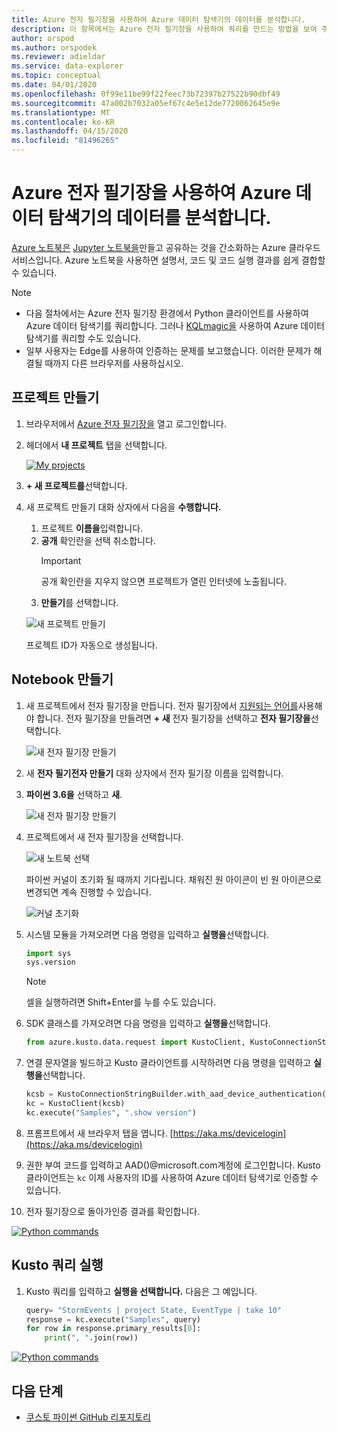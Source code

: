 ```yaml
---
title: Azure 전자 필기장을 사용하여 Azure 데이터 탐색기의 데이터를 분석합니다.
description: 이 항목에서는 Azure 전자 필기장을 사용하여 쿼리를 만드는 방법을 보여 주며
author: orspod
ms.author: orspodek
ms.reviewer: adieldar
ms.service: data-explorer
ms.topic: conceptual
ms.date: 04/01/2020
ms.openlocfilehash: 0f99e11be99f22feec73b72397b27522b90dbf49
ms.sourcegitcommit: 47a002b7032a05ef67c4e5e12de7720062645e9e
ms.translationtype: MT
ms.contentlocale: ko-KR
ms.lasthandoff: 04/15/2020
ms.locfileid: "81496265"
---
```

# <a name="use-azure-notebooks-to-analyze-data-in-azure-data-explorer"></a>Azure 전자 필기장을 사용하여 Azure 데이터 탐색기의 데이터를 분석합니다.

[Azure 노트북은](https://notebooks.azure.com/) [Jupyter 노트북을](https://jupyter.org/)만들고 공유하는 것을 간소화하는 Azure 클라우드 서비스입니다. Azure 노트북을 사용하면 설명서, 코드 및 코드 실행 결과를 쉽게 결합할 수 있습니다.

> [!Note]
> * 다음 절차에서는 Azure 전자 필기장 환경에서 Python 클라이언트를 사용하여 Azure 데이터 탐색기를 쿼리합니다. 그러나 [KQLmagic을](https://docs.microsoft.com/azure/data-explorer/kqlmagic) 사용하여 Azure 데이터 탐색기를 쿼리할 수도 있습니다.
> * 일부 사용자는 Edge를 사용하여 인증하는 문제를 보고했습니다. 이러한 문제가 해결될 때까지 다른 브라우저를 사용하십시오.

## <a name="create-a-project"></a>프로젝트 만들기

1. 브라우저에서 [Azure 전자 필기장을](https://notebooks.azure.com/) 열고 로그인합니다.

1. 헤더에서 **내 프로젝트** 탭을 선택합니다. 

    [![](media/azurenotebooks/an-myprojects.png "My projects")](media/azurenotebooks/an-myprojects.png#lightbox)

1. **+ 새 프로젝트를**선택합니다.
    
1. 새 프로젝트 만들기 대화 상자에서 다음을 **수행합니다.**
    1. 프로젝트 **이름을**입력합니다.
    1. **공개** 확인란을 선택 취소합니다.
        >[!Important]
        > 공개 확인란을 지우지 않으면 프로젝트가 열린 인터넷에 노출됩니다.
    1. **만들기**를 선택합니다.
    
    ![새 프로젝트 만들기](media/azurenotebooks/an-create-new-project-blank.png)

    프로젝트 ID가 자동으로 생성됩니다.

## <a name="create-a-notebook"></a>Notebook 만들기

1. 새 프로젝트에서 전자 필기장을 만듭니다. 전자 필기장에서 [지원되는 언어를](https://github.com/Azure/azure-kusto-python#minimum-requirements)사용해야 합니다.
전자 필기장을 만들려면 **+ 새** 전자 필기장을 선택하고 **전자 필기장을**선택합니다.

    ![새 전자 필기장 만들기](media/azurenotebooks/an-create-new-notebook-menu.png) 

1. 새 **전자 필기전자 만들기** 대화 상자에서 전자 필기장 이름을 입력합니다.

1. **파이썬 3.6을** 선택하고 **새**.
    
    ![새 전자 필기장 만들기](media/azurenotebooks/an-create-new-notebook.png) 
    
1. 프로젝트에서 새 전자 필기장을 선택합니다.

    ![새 노트북 선택](media/azurenotebooks/an-select-notebook.png)

    파이썬 커널이 초기화 될 때까지 기다립니다. 채워진 원 아이콘이 빈 원 아이콘으로 변경되면 계속 진행할 수 있습니다.

    ![커널 초기화](media/azurenotebooks/an-python-init-icon.png)

1. 시스템 모듈을 가져오려면 다음 명령을 입력하고 **실행을**선택합니다.
    ```python
    import sys
    sys.version
    ```

    > [!Note]
    > 셀을 실행하려면 Shift+Enter를 누를 수도 있습니다.

1.  SDK 클래스를 가져오려면 다음 명령을 입력하고 **실행을**선택합니다.
    ```python
    from azure.kusto.data.request import KustoClient, KustoConnectionStringBuilder
    ```

1.  연결 문자열을 빌드하고 Kusto 클라이언트를 시작하려면 다음 명령을 입력하고 **실행을**선택합니다.  
    ```python
    kcsb = KustoConnectionStringBuilder.with_aad_device_authentication("https://help.kusto.windows.net")
    kc = KustoClient(kcsb)
    kc.execute("Samples", ".show version")
    ```
1. 프롬프트에서 새 브라우저 탭을 엽니다. [https://aka.ms/devicelogin](https://aka.ms/devicelogin) 
   
1. 권한 부여 코드를 입력하고 AAD()@microsoft.com계정에 로그인합니다. Kusto 클라이언트는 `kc` 이제 사용자의 ID를 사용하여 Azure 데이터 탐색기로 인증할 수 있습니다.

1. 전자 필기장으로 돌아가인증 결과를 확인합니다. 

[![](media/azurenotebooks/an-python-commands.png "Python commands")](media/azurenotebooks/an-python-commands.png#lightbox)

## <a name="execute-a-kusto-query"></a>Kusto 쿼리 실행

1. Kusto 쿼리를 입력하고 **실행을 선택합니다.** 다음은 그 예입니다.

    ```python
    query= "StormEvents | project State, EventType | take 10"
    response = kc.execute("Samples", query)
    for row in response.primary_results[0]:
        print(", ".join(row))
    ```    

[![](media/azurenotebooks/an-commands.png "Python commands")](media/azurenotebooks/an-commands.png#lightbox)

## <a name="next-steps"></a>다음 단계

* [쿠스토 파이썬 GitHub 리포지토리](https://github.com/Azure/azure-kusto-python)
